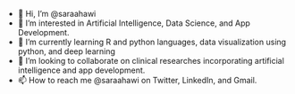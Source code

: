 - 👋 Hi, I’m @saraahawi
- 👀 I’m interested in Artificial Intelligence, Data Science, and App Development.
- 🌱 I’m currently learning R and python languages, data visualization using python, and deep learning
- 💞️ I’m looking to collaborate on clinical researches incorporating artificial intelligence and app development.
- 📫 How to reach me @saraahawi on Twitter, LinkedIn, and Gmail. 

<!---
saraahawi/saraahawi is a ✨ special ✨ repository because its `README.md` (this file) appears on your GitHub profile.
You can click the Preview link to take a look at your changes.
--->
